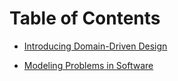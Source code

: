 # Table of Contents

- [Introducing Domain-Driven Design](Introducing%20Domain-Driven%20Design.md)

- [Modeling Problems in Software](Modeling%20Problems%20in%20Software.md)

